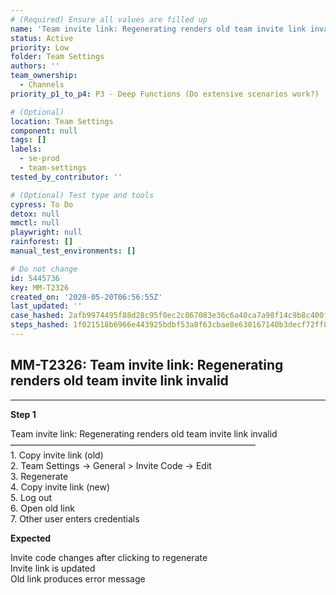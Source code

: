 ```yaml
---
# (Required) Ensure all values are filled up
name: 'Team invite link: Regenerating renders old team invite link invalid'
status: Active
priority: Low
folder: Team Settings
authors: ''
team_ownership:
  - Channels
priority_p1_to_p4: P3 - Deep Functions (Do extensive scenarios work?)

# (Optional)
location: Team Settings
component: null
tags: []
labels:
  - se-prod
  - team-settings
tested_by_contributor: ''

# (Optional) Test type and tools
cypress: To Do
detox: null
mmctl: null
playwright: null
rainforest: []
manual_test_environments: []

# Do not change
id: 5445736
key: MM-T2326
created_on: '2020-05-20T06:56:55Z'
last_updated: ''
case_hashed: 2afb9974495f88d28c95f0ec2c867083e36c6a40ca7a98f14c9b8c400ff7a44887936bcfd15d1c1d67a789bfdf6b6a5a
steps_hashed: 1f021518b6966e443925bdbf53a8f63cbae8e630167140b3decf72ff894163f5248f05eab8d69dc2752e4172f06498a0
---
```


<!-- (Auto-generated) Based on frontmatter's "key" and "name" -->

## MM-T2326: Team invite link: Regenerating renders old team invite link invalid

---

**Step 1**

Team invite link: Regenerating renders old team invite link invalid\
————————————————————————————\
1\. Copy invite link (old)\
2\. Team Settings -> General > Invite Code -> Edit\
3\. Regenerate\
4\. Copy invite link (new)\
5\. Log out\
6\. Open old link\
7\. Other user enters credentials

**Expected**

Invite code changes after clicking to regenerate\
Invite link is updated\
Old link produces error message
